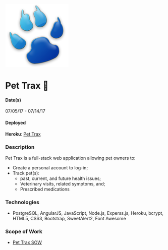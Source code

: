 ![Pet Trax logo](/public/images/blue-paw-logo.png)
# Pet Trax :dog:
#### Date(s)
07/05/17 - 07/14/17
#### Deployed
**Heroku**: [Pet Trax](https://pet-trax.herokuapp.com)
### Description
Pet Trax is a full-stack web application allowing pet owners to:
- Create a personal account to log-in;
- Track pet(s):
  - past, current, and future health issues;
  - Veterinary visits, related symptoms, and;
  - Prescribed medications
### Technologies
- PostgreSQL, AngularJS, JavaScript, Node.js, Experss.js, Heroku, bcrypt, HTML5, CSS3, Bootstrap, SweetAlert2, Font Awesome
### Scope of Work
- [Pet Trax SOW](/sow.pdf)
